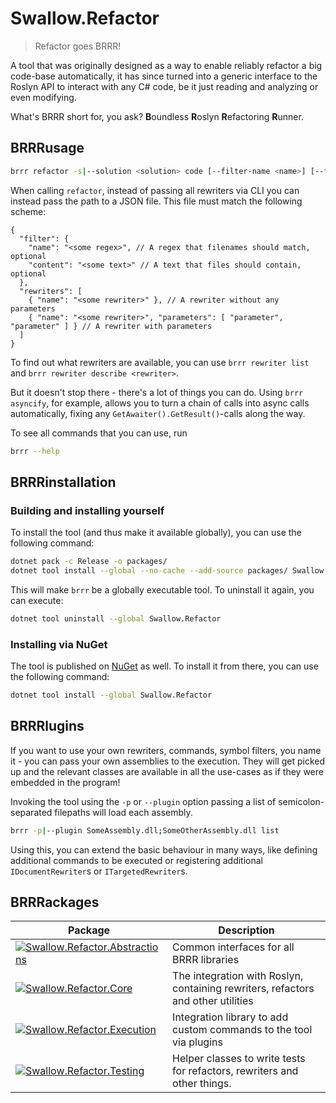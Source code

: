 # Swallow.Refactor

> Refactor goes BRRR!

A tool that was originally designed as a way to enable reliably refactor a big code-base automatically, it
has since turned into a generic interface to the Roslyn API to interact with any C# code, be it just
reading and analyzing or even modifying.

What's BRRR short for, you ask? **B**oundless **R**oslyn **R**efactoring **R**unner.

## BRRRusage

```sh
brrr refactor -s|--solution <solution> code [--filter-name <name>] [--filter-content <content>] <rewriters>
```

When calling `refactor`, instead of passing all rewriters via CLI you can instead pass the path to a JSON file.
This file must match the following scheme:

```json5
{
  "filter": {
    "name": "<some regex>", // A regex that filenames should match, optional
    "content": "<some text>" // A text that files should contain, optional
  },
  "rewriters": [
    { "name": "<some rewriter>" }, // A rewriter without any parameters
    { "name": "<some rewriter>", "parameters": [ "parameter", "parameter" ] } // A rewriter with parameters
  ]
}
```

To find out what rewriters are available, you can use `brrr rewriter list` and `brrr rewriter describe <rewriter>`.

But it doesn't stop there - there's a lot of things you can do. Using `brrr asyncify`, for example, allows you to
turn a chain of calls into async calls automatically, fixing any `GetAwaiter().GetResult()`-calls along the way.

To see all commands that you can use, run
```sh
brrr --help
```

## BRRRinstallation

### Building and installing yourself

To install the tool (and thus make it available globally), you can use the following command:
```sh
dotnet pack -c Release -o packages/
dotnet tool install --global --no-cache --add-source packages/ Swallow.Refactor
```

This will make `brrr` be a globally executable tool. To uninstall it again, you can execute:
```sh
dotnet tool uninstall --global Swallow.Refactor
```

### Installing via NuGet

The tool is published on [NuGet](https://www.nuget.org/packages/Swallow.Refactor) as well. To install it from there, you can use the following command:
```sh
dotnet tool install --global Swallow.Refactor
```

## BRRRlugins

If you want to use your own rewriters, commands, symbol filters, you name it - you can pass your own assemblies to the execution.
They will get picked up and the relevant classes are available in all the use-cases as if they were embedded in the program!

Invoking the tool using the `-p` or `--plugin` option passing a list of semicolon-separated filepaths will load each assembly.
```sh
brrr -p|--plugin SomeAssembly.dll;SomeOtherAssembly.dll list
```

Using this, you can extend the basic behaviour in many ways, like defining additional commands to be executed or  registering
additional `IDocumentRewriter`s or `ITargetedRewriter`s.

## BRRRackages

| Package                                                                                                                                                                                                                 | Description                                                                      |
|-------------------------------------------------------------------------------------------------------------------------------------------------------------------------------------------------------------------------|----------------------------------------------------------------------------------|
| [![Swallow.Refactor.Abstractions](https://img.shields.io/nuget/v/Swallow.Validation?style=for-the-badge&logo=nuget&label=Swallow.Refactor.Abstractions)](https://www.nuget.org/packages/Swallow.Refactor.Abstractions/) | Common interfaces for all BRRR libraries                                         |
| [![Swallow.Refactor.Core](https://img.shields.io/nuget/v/Swallow.Validation?style=for-the-badge&logo=nuget&label=Swallow.Refactor.Core)](https://www.nuget.org/packages/Swallow.Refactor.Core/)                         | The integration with Roslyn, containing rewriters, refactors and other utilities |
| [![Swallow.Refactor.Execution](https://img.shields.io/nuget/v/Swallow.Validation?style=for-the-badge&logo=nuget&label=Swallow.Refactor.Execution)](https://www.nuget.org/packages/Swallow.Refactor.Execution/)          | Integration library to add custom commands to the tool via plugins               |
| [![Swallow.Refactor.Testing](https://img.shields.io/nuget/v/Swallow.Validation?style=for-the-badge&logo=nuget&label=Swallow.Refactor.Testing)](https://www.nuget.org/packages/Swallow.Refactor.Testing/)                | Helper classes to write tests for refactors, rewriters and other things.         |
